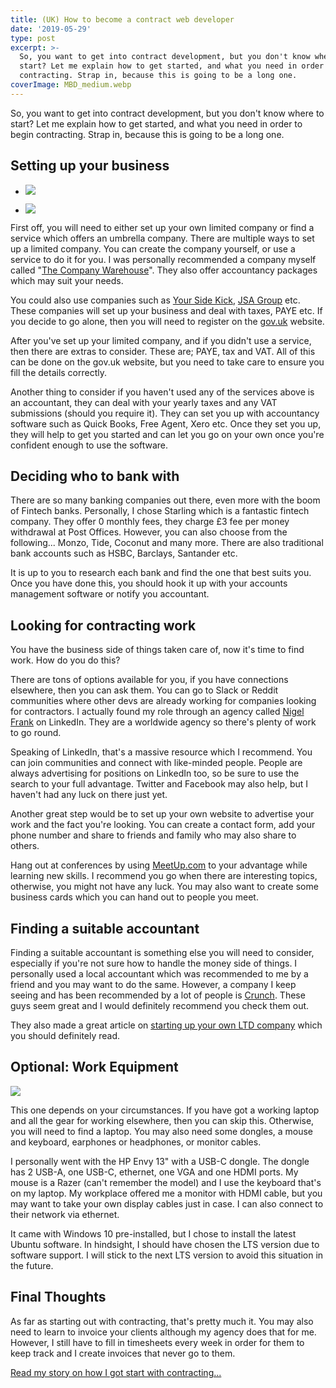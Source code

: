 ```yaml
---
title: (UK) How to become a contract web developer
date: '2019-05-29'
type: post
excerpt: >-
  So, you want to get into contract development, but you don't know where to
  start? Let me explain how to get started, and what you need in order to begin
  contracting. Strap in, because this is going to be a long one.
coverImage: MBD_medium.webp
---
```


So, you want to get into contract development, but you don't know where to start? Let me explain how to get started, and what you need in order to begin contracting. Strap in, because this is going to be a long one.

## Setting up your business

- ![](/images/MBD_medium-1.webp)
    
- ![](/images/robot_medium.webp)
    

First off, you will need to either set up your own limited company or find a service which offers an umbrella company. There are multiple ways to set up a limited company. You can create the company yourself, or use a service to do it for you. I was personally recommended a company myself called "[The Company Warehouse](https://www.thecompanywarehouse.co.uk)". They also offer accountancy packages which may suit your needs.

You could also use companies such as [Your Side Kick](https://www.yoursidekick.co.uk/limited-company/), [JSA Group](https://www.jsagroup.co.uk/) etc. These companies will set up your business and deal with taxes, PAYE etc. If you decide to go alone, then you will need to register on the [gov.uk](https://www.gov.uk/set-up-limited-company) website.

After you've set up your limited company, and if you didn't use a service, then there are extras to consider. These are; PAYE, tax and VAT. All of this can be done on the gov.uk website, but you need to take care to ensure you fill the details correctly.

Another thing to consider if you haven't used any of the services above is an accountant, they can deal with your yearly taxes and any VAT submissions (should you require it). They can set you up with accountancy software such as Quick Books, Free Agent, Xero etc. Once they set you up, they will help to get you started and can let you go on your own once you're confident enough to use the software.

## Deciding who to bank with

There are so many banking companies out there, even more with the boom of Fintech banks. Personally, I chose Starling which is a fantastic fintech company. They offer 0 monthly fees, they charge £3 fee per money withdrawal at Post Offices. However, you can also choose from the following... Monzo, Tide, Coconut and many more. There are also traditional bank accounts such as HSBC, Barclays, Santander etc.

It is up to you to research each bank and find the one that best suits you. Once you have done this, you should hook it up with your accounts management software or notify you accountant.

## Looking for contracting work

You have the business side of things taken care of, now it's time to find work. How do you do this?

There are tons of options available for you, if you have connections elsewhere, then you can ask them. You can go to Slack or Reddit communities where other devs are already working for companies looking for contractors. I actually found my role through an agency called [Nigel Frank](https://www.nigelfrank.com/) on LinkedIn. They are a worldwide agency so there's plenty of work to go round.

Speaking of LinkedIn, that's a massive resource which I recommend. You can join communities and connect with like-minded people. People are always advertising for positions on LinkedIn too, so be sure to use the search to your full advantage. Twitter and Facebook may also help, but I haven't had any luck on there just yet.

Another great step would be to set up your own website to advertise your work and the fact you're looking. You can create a contact form, add your phone number and share to friends and family who may also share to others.

Hang out at conferences by using [MeetUp.com](https://www.meetup.com/) to your advantage while learning new skills. I recommend you go when there are interesting topics, otherwise, you might not have any luck. You may also want to create some business cards which you can hand out to people you meet.

## Finding a suitable accountant

Finding a suitable accountant is something else you will need to consider, especially if you're not sure how to handle the money side of things. I personally used a local accountant which was recommended to me by a friend and you may want to do the same. However, a company I keep seeing and has been recommended by a lot of people is [Crunch](https://www.crunch.co.uk). These guys seem great and I would definitely recommend you check them out.

They also made a great article on [starting up your own LTD company](https://www.crunch.co.uk/knowledge/company-structure/setting-up-a-limited-company/) which you should definitely read.

## Optional: Work Equipment

![](/images/IMG_20190528_074537.webp)

This one depends on your circumstances. If you have got a working laptop and all the gear for working elsewhere, then you can skip this. Otherwise, you will need to find a laptop. You may also need some dongles, a mouse and keyboard, earphones or headphones, or monitor cables.

I personally went with the HP Envy 13" with a USB-C dongle. The dongle has 2 USB-A, one USB-C, ethernet, one VGA and one HDMI ports. My mouse is a Razer (can't remember the model) and I use the keyboard that's on my laptop. My workplace offered me a monitor with HDMI cable, but you may want to take your own display cables just in case. I can also connect to their network via ethernet.

It came with Windows 10 pre-installed, but I chose to install the latest Ubuntu software. In hindsight, I should have chosen the LTS version due to software support. I will stick to the next LTS version to avoid this situation in the future.

## Final Thoughts

As far as starting out with contracting, that's pretty much it. You may also need to learn to invoice your clients although my agency does that for me. However, I still have to fill in timesheets every week in order for them to keep track and I create invoices that never go to them.

[Read my story on how I got start with contracting...](/this-month-has-been-weird-for-me.html)

